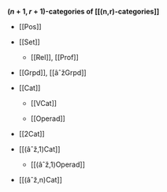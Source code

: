 
**$(n+1,r+1)$-categories of [[(n,r)-categories]]**

* [[Pos]]

* [[Set]]

  * [[Rel]], [[Prof]]

* [[Grpd]], [[âˆžGrpd]]

* [[Cat]]

  * [[VCat]]

  * [[Operad]]

* [[2Cat]]

* [[(âˆž,1)Cat]]

  * [[(âˆž,1)Operad]]

* [[(âˆž,n)Cat]]
